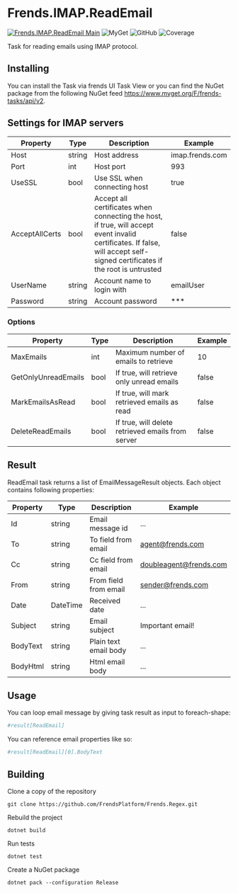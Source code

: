 # Frends.IMAP.ReadEmail

[![Frends.IMAP.ReadEmail Main](https://github.com/FrendsPlatform/Frends.IMAP/actions/workflows/ReadEmail_main.yml/badge.svg)](https://github.com/FrendsPlatform/Frends.IMAP/actions/workflows/ReadEmail_main.yml)
![MyGet](https://img.shields.io/myget/frends-tasks/v/Frends.IMAP.ReadEmail?label=NuGet)
![GitHub](https://img.shields.io/github/license/FrendsPlatform/Frends.IMAP?label=License)
![Coverage](https://app-github-custom-badges.azurewebsites.net/Badge?key=FrendsPlatform/Frends.IMAP/Frends.IMAP.ReadEmail|main)

Task for reading emails using IMAP protocol.

## Installing

You can install the Task via frends UI Task View or you can find the NuGet package from the following NuGet feed
https://www.myget.org/F/frends-tasks/api/v2.

## Settings for IMAP servers

|Property                   |Type                       |Description                |Example|
|---------------------------|---------------------------|---------------------------|---------------|
|Host                       |string                     |Host address               |imap.frends.com|
|Port                       |int                        |Host port                  |993|
|UseSSL                     |bool                       |Use SSL when connecting host|true|
|AcceptAllCerts             |bool                       |Accept all certificates when connecting the host, if true, will accept event invalid certificates. If false, will accept self-signed certificates if the root is untrusted|false|
|UserName                   |string                     |Account name to login with|emailUser|
|Password                   |string                     |Account password          |***|

### Options

|Property                   |Type                       |Description                |Example|
|---------------------------|---------------------------|---------------------------|---------------|
|MaxEmails                  |int                        |Maximum number of emails to retrieve|10|
|GetOnlyUnreadEmails        |bool                       |If true, will retrieve only unread emails|false|
|MarkEmailsAsRead           |bool                       |If true, will mark retrieved emails as read|false|
|DeleteReadEmails           |bool                       |If true, will delete retrieved emails from server|false|

## Result
ReadEmail task returns a list of EmailMessageResult objects. Each object contains following properties:

|Property                   |Type                       |Description                |Example|
|---------------------------|---------------------------|---------------------------|---------------|
|Id                         |string                     |Email message id           | ... |
|To                         |string                     |To field from email        |agent@frends.com|
|Cc                         |string                     |Cc field from email        |doubleagent@frends.com|
|From                       |string                     |From field from email      |sender@frends.com|
|Date                       |DateTime                   |Received date              | ... |
|Subject                    |string                     |Email subject              |Important email!|
|BodyText                   |string                     |Plain text email body      | ... |
|BodyHtml                   |string                     |Html email body            | ... |

## Usage
You can loop email message by giving task result as input to foreach-shape:
```sh
#result[ReadEmail]
```

You can reference email properties like so:
```sh
#result[ReadEmail][0].BodyText
```

## Building

Clone a copy of the repository

`git clone https://github.com/FrendsPlatform/Frends.Regex.git`

Rebuild the project

`dotnet build`

Run tests

`dotnet test`

Create a NuGet package

`dotnet pack --configuration Release`
